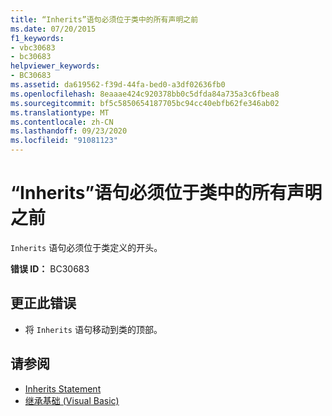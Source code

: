```yaml
---
title: “Inherits”语句必须位于类中的所有声明之前
ms.date: 07/20/2015
f1_keywords:
- vbc30683
- bc30683
helpviewer_keywords:
- BC30683
ms.assetid: da619562-f39d-44fa-bed0-a3df02636fb0
ms.openlocfilehash: 8eaaae424c920378bb0c5dfda84a735a3c6fbea8
ms.sourcegitcommit: bf5c5850654187705bc94cc40ebfb62fe346ab02
ms.translationtype: MT
ms.contentlocale: zh-CN
ms.lasthandoff: 09/23/2020
ms.locfileid: "91081123"
---
```

# <a name="inherits-statement-must-precede-all-declarations-in-a-class"></a>“Inherits”语句必须位于类中的所有声明之前

`Inherits` 语句必须位于类定义的开头。  
  
 **错误 ID：** BC30683  
  
## <a name="to-correct-this-error"></a>更正此错误  
  
- 将 `Inherits` 语句移动到类的顶部。  
  
## <a name="see-also"></a>请参阅

- [Inherits Statement](../language-reference/statements/inherits-statement.md)
- [继承基础 (Visual Basic) ](../programming-guide/language-features/objects-and-classes/inheritance-basics.md)
